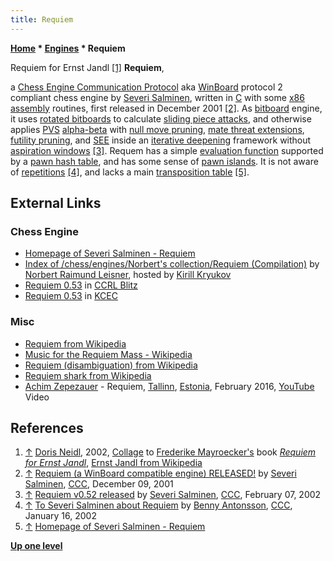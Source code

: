 ```yaml
---
title: Requiem
---
```

**[Home](Home "Home") \* [Engines](Engines "Engines") \* Requiem**



 [](https://www.dorisneidl.net/illustration?lightbox=image_18ck) Requiem for Ernst Jandl <a id="cite-note-1" href="#cite-ref-1">[1]</a> 
**Requiem**,  

a [Chess Engine Communication Protocol](Chess_Engine_Communication_Protocol "Chess Engine Communication Protocol") aka [WinBoard](WinBoard "WinBoard") protocol 2 compliant chess engine by [Severi Salminen](Severi_Salminen "Severi Salminen"), written in [C](C "C") with some [x86](X86 "X86") [assembly](Assembly "Assembly") routines, first released in December 2001 <a id="cite-note-2" href="#cite-ref-2">[2]</a>. 
As [bitboard](Bitboards "Bitboards") engine, it uses [rotated bitboards](Rotated_Bitboards "Rotated Bitboards") to calculate [sliding piece attacks](Sliding_Piece_Attacks "Sliding Piece Attacks"), and otherwise applies [PVS](Principal_Variation_Search "Principal Variation Search") [alpha-beta](Alpha-Beta "Alpha-Beta") with [null move pruning](Null_Move_Pruning "Null Move Pruning"), [mate threat extensions](Mate_Threat_Extensions "Mate Threat Extensions"), [futility pruning](Futility_Pruning "Futility Pruning"), and [SEE](Static_Exchange_Evaluation "Static Exchange Evaluation") inside an [iterative deepening](Iterative_Deepening "Iterative Deepening") framework without [aspiration windows](Aspiration_Windows "Aspiration Windows") <a id="cite-note-3" href="#cite-ref-3">[3]</a>.
Requem has a simple [evaluation function](Evaluation "Evaluation") supported by a [pawn hash table](Pawn_Hash_Table "Pawn Hash Table"), and has some sense of [pawn islands](Pawn_Islands "Pawn Islands"). It is not aware of [repetitions](Repetitions "Repetitions") <a id="cite-note-4" href="#cite-ref-4">[4]</a>, 
and lacks a main [transposition table](Transposition_Table "Transposition Table") <a id="cite-note-5" href="#cite-ref-5">[5]</a>. 



## External Links


### Chess Engine


* [Homepage of Severi Salminen - Requiem](http://www.saunalahti.fi/~sevesalm/Requiem.php)
* [Index of /chess/engines/Norbert's collection/Requiem (Compilation)](http://kirr.homeunix.org/chess/engines/Norbert's%20collection/Requiem%20(Compilation)/) by [Norbert Raimund Leisner](Norbert_Raimund_Leisner "Norbert Raimund Leisner"), hosted by [Kirill Kryukov](Kirill_Kryukov "Kirill Kryukov")
* [Requiem 0.53](http://www.computerchess.org.uk/ccrl/404/cgi/engine_details.cgi?print=Details&each_game=1&eng=Requiem+0.53) in [CCRL Blitz](CCRL "CCRL")
* [Requiem 0.53](http://kirill-kryukov.com/chess/kcec/cgi/engine_details.cgi?match_length=20&each_game=1&print=Details&each_game=1&eng=Requiem%200.53#Requiem_0_53) in [KCEC](KCEC "KCEC")


### Misc


* [Requiem from Wikipedia](https://en.wikipedia.org/wiki/Requiem)
* [Music for the Requiem Mass - Wikipedia](https://en.wikipedia.org/wiki/Music_for_the_Requiem_Mass)
* [Requiem (disambiguation) from Wikipedia](https://en.wikipedia.org/wiki/Requiem_%28disambiguation%29)
* [Requiem shark from Wikipedia](https://en.wikipedia.org/wiki/Requiem_shark)
* [Achim Zepezauer](Category:Achim_Zepezauer "Category:Achim Zepezauer") - Requiem, [Tallinn](https://en.wikipedia.org/wiki/Tallinn), [Estonia](https://en.wikipedia.org/wiki/Estonia), February 2016, [YouTube](https://en.wikipedia.org/wiki/YouTube) Video


 
## References


 1. <a id="cite-ref-1" href="#cite-note-1">↑</a> [Doris Neidl](Category:Doris_Neidl "Category:Doris Neidl"), 2002, [Collage](https://www.dorisneidl.net/illustration?lightbox=image_18ck) to [Frederike Mayroecker's](https://en.wikipedia.org/wiki/Friederike_Mayr%C3%B6cker) book *[Requiem for Ernst Jandl](https://www.amazon.com/Requiem-Ernst-Jandl-German-List/dp/0857424750)*, [Ernst Jandl from Wikipedia](https://en.wikipedia.org/wiki/Ernst_Jandl) 
2. <a id="cite-ref-2" href="#cite-note-2">↑</a> [Requiem (a WinBoard compatible engine) RELEASED!](https://www.stmintz.com/ccc/index.php?id=201192) by [Severi Salminen](Severi_Salminen "Severi Salminen"), [CCC](CCC "CCC"), December 09, 2001
3. <a id="cite-ref-3" href="#cite-note-3">↑</a> [Requiem v0.52 released](https://www.stmintz.com/ccc/index.php?id=212309) by [Severi Salminen](Severi_Salminen "Severi Salminen"), [CCC](CCC "CCC"), February 07, 2002
4. <a id="cite-ref-4" href="#cite-note-4">↑</a>  [To Severi Salminen about Requiem](https://www.stmintz.com/ccc/index.php?id=207641) by [Benny Antonsson](Benny_Antonsson "Benny Antonsson"), [CCC](CCC "CCC"), January 16, 2002
5. <a id="cite-ref-5" href="#cite-note-5">↑</a> [Homepage of Severi Salminen - Requiem](http://www.saunalahti.fi/~sevesalm/Requiem.php)

**[Up one level](Engines "Engines")**







 
